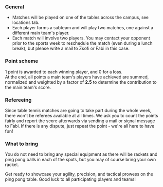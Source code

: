 ### General

- Matches will be played on one of the tables across the campus, see locations tab.
- Each player forms a subteam and will play two matches, one against a different main team's player.
- Each match will involve two players. You may contact your opponent prior to the sports week to reschedule the match (even during a lunch break), but please write a mail to Zsofi or Fabi in this case.

### Point scheme

1 point is awarded to each winning player, and 0 for a loss.\
At the end, all points a main team's players have achieved are summed, normalized and weighted by a factor of **2.5** to determine the contribution to the main team's score.

### Refereeing

Since table tennis matches are going to take part during the whole week, there won't be referees available at all times. We ask you to count the points fairly and report the score afterwards via sending a mail or signal message to Fabi. If there is any dispute, just repeat the point - we're all here to have fun!

### What to bring

You do not need to bring any special equipment as there will be rackets and ping pong balls in each of the spots, but you may of course bring your own racket.

Get ready to showcase your agility, precision, and tactical prowess on the ping pong table. Good luck to all participating players and teams!
